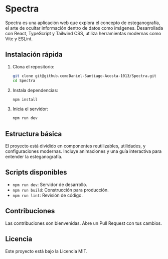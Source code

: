 # Spectra

Spectra es una aplicación web que explora el concepto de esteganografía, el arte de ocultar información dentro de datos como imágenes. Desarrollada con React, TypeScript y Tailwind CSS, utiliza herramientas modernas como Vite y ESLint.

## Instalación rápida

1. Clona el repositorio:
   ```bash
   git clone git@github.com:Daniel-Santiago-Acosta-1013/Spectra.git
   cd Spectra
   ```

2. Instala dependencias:
   ```bash
   npm install
   ```

3. Inicia el servidor:
   ```bash
   npm run dev
   ```

## Estructura básica

El proyecto está dividido en componentes reutilizables, utilidades, y configuraciones modernas. Incluye animaciones y una guía interactiva para entender la esteganografía.

## Scripts disponibles

- `npm run dev`: Servidor de desarrollo.
- `npm run build`: Construcción para producción.
- `npm run lint`: Revisión de código.

## Contribuciones

Las contribuciones son bienvenidas. Abre un Pull Request con tus cambios.

## Licencia

Este proyecto está bajo la Licencia MIT.
